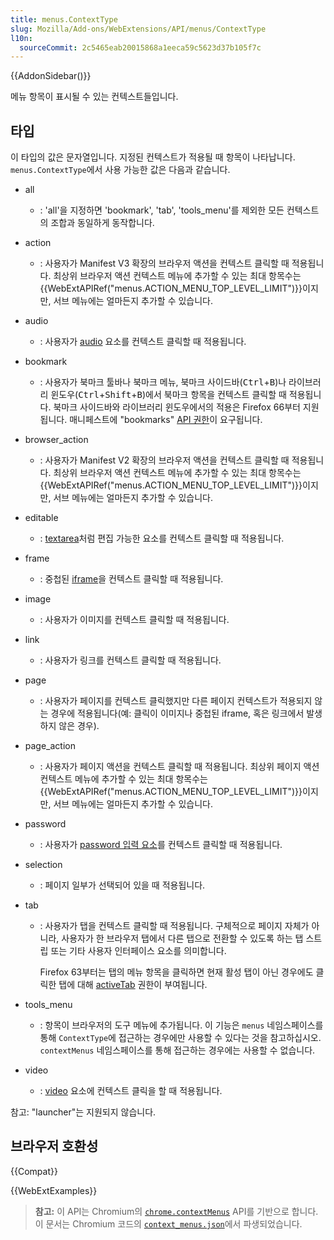 ```yaml
---
title: menus.ContextType
slug: Mozilla/Add-ons/WebExtensions/API/menus/ContextType
l10n:
  sourceCommit: 2c5465eab20015868a1eeca59c5623d37b105f7c
---
```


{{AddonSidebar()}}

메뉴 항목이 표시될 수 있는 컨텍스트들입니다.

## 타입

이 타입의 값은 문자열입니다. 지정된 컨텍스트가 적용될 때 항목이 나타납니다. `menus.ContextType`에서 사용 가능한 값은 다음과 같습니다.

- all
  - : 'all'을 지정하면 'bookmark', 'tab', 'tools_menu'를 제외한 모든 컨텍스트의 조합과 동일하게 동작합니다.
- action
  - : 사용자가 Manifest V3 확장의 브라우저 액션을 컨텍스트 클릭할 때 적용됩니다. 최상위 브라우저 액션 컨텍스트 메뉴에 추가할 수 있는 최대 항목수는 {{WebExtAPIRef("menus.ACTION_MENU_TOP_LEVEL_LIMIT")}}이지만, 서브 메뉴에는 얼마든지 추가할 수 있습니다.
- audio
  - : 사용자가 [audio](/ko/docs/Web/HTML/Element/audio) 요소를 컨텍스트 클릭할 때 적용됩니다.
- bookmark

  - : 사용자가 북마크 툴바나 북마크 메뉴, 북마크 사이드바(<kbd>Ctrl</kbd>+<kbd>B</kbd>)나 라이브러리 윈도우(<kbd>Ctrl</kbd>+<kbd>Shift</kbd>+<kbd>B</kbd>)에서 북마크 항목을 컨텍스트 클릭할 때 적용됩니다. 북마크 사이드바와 라이브러리 윈도우에서의 적용은 Firefox 66부터 지원됩니다. 매니페스트에 "bookmarks" [API 권한](/ko/docs/Mozilla/Add-ons/WebExtensions/manifest.json/permissions#api_permissions)이 요구됩니다.

- browser_action
  - : 사용자가 Manifest V2 확장의 브라우저 액션을 컨텍스트 클릭할 때 적용됩니다. 최상위 브라우저 액션 컨텍스트 메뉴에 추가할 수 있는 최대 항목수는 {{WebExtAPIRef("menus.ACTION_MENU_TOP_LEVEL_LIMIT")}}이지만, 서브 메뉴에는 얼마든지 추가할 수 있습니다.
- editable
  - : [textarea](/ko/docs/Web/HTML/Element/textarea)처럼 편집 가능한 요소를 컨텍스트 클릭할 때 적용됩니다.
- frame
  - : 중첩된 [iframe](/ko/docs/Web/HTML/Element/iframe)을 컨텍스트 클릭할 때 적용됩니다.
- image
  - : 사용자가 이미지를 컨텍스트 클릭할 때 적용됩니다.
- link
  - : 사용자가 링크를 컨텍스트 클릭할 때 적용됩니다.
- page
  - : 사용자가 페이지를 컨텍스트 클릭했지만 다른 페이지 컨텍스트가 적용되지 않는 경우에 적용됩니다(예: 클릭이 이미지나 중첩된 iframe, 혹은 링크에서 발생하지 않은 경우).
- page_action
  - : 사용자가 페이지 액션을 컨텍스트 클릭할 때 적용됩니다. 최상위 페이지 액션 컨텍스트 메뉴에 추가할 수 있는 최대 항목수는 {{WebExtAPIRef("menus.ACTION_MENU_TOP_LEVEL_LIMIT")}}이지만, 서브 메뉴에는 얼마든지 추가할 수 있습니다.
- password
  - : 사용자가 [password 입력 요소](/ko/docs/Web/HTML/Element/input/password)를 컨텍스트 클릭할 때 적용됩니다.
- selection
  - : 페이지 일부가 선택되어 있을 때 적용됩니다.
- tab

  - : 사용자가 탭을 컨텍스트 클릭할 때 적용됩니다. 구체적으로 페이지 자체가 아니라, 사용자가 한 브라우저 탭에서 다른 탭으로 전환할 수 있도록 하는 탭 스트립 또는 기타 사용자 인터페이스 요소를 의미합니다.

    Firefox 63부터는 탭의 메뉴 항목을 클릭하면 현재 활성 탭이 아닌 경우에도 클릭한 탭에 대해 [activeTab](/ko/docs/Mozilla/Add-ons/WebExtensions/manifest.json/permissions#activetab_permission) 권한이 부여됩니다.

- tools_menu
  - : 항목이 브라우저의 도구 메뉴에 추가됩니다. 이 기능은 `menus` 네임스페이스를 통해 `ContextType`에 접근하는 경우에만 사용할 수 있다는 것을 참고하십시오. `contextMenus` 네임스페이스를 통해 접근하는 경우에는 사용할 수 없습니다.
- video
  - : [video](/ko/docs/Web/HTML/Element/video) 요소에 컨텍스트 클릭을 할 때 적용됩니다.

참고: "launcher"는 지원되지 않습니다.

## 브라우저 호환성

{{Compat}}

{{WebExtExamples}}

> **참고:** 이 API는 Chromium의 [`chrome.contextMenus`](https://developer.chrome.com/docs/extensions/reference/contextMenus/#type-ContextType) API를 기반으로 합니다. 이 문서는 Chromium 코드의 [`context_menus.json`](https://chromium.googlesource.com/chromium/src/+/master/chrome/common/extensions/api/context_menus.json)에서 파생되었습니다.

<!--
// Copyright 2015 The Chromium Authors. All rights reserved.
//
// Redistribution and use in source and binary forms, with or without
// modification, are permitted provided that the following conditions are
// met:
//
//    * Redistributions of source code must retain the above copyright
// notice, this list of conditions and the following disclaimer.
//    * Redistributions in binary form must reproduce the above
// copyright notice, this list of conditions and the following disclaimer
// in the documentation and/or other materials provided with the
// distribution.
//    * Neither the name of Google Inc. nor the names of its
// contributors may be used to endorse or promote products derived from
// this software without specific prior written permission.
//
// THIS SOFTWARE IS PROVIDED BY THE COPYRIGHT HOLDERS AND CONTRIBUTORS
// "AS IS" AND ANY EXPRESS OR IMPLIED WARRANTIES, INCLUDING, BUT NOT
// LIMITED TO, THE IMPLIED WARRANTIES OF MERCHANTABILITY AND FITNESS FOR
// A PARTICULAR PURPOSE ARE DISCLAIMED. IN NO EVENT SHALL THE COPYRIGHT
// OWNER OR CONTRIBUTORS BE LIABLE FOR ANY DIRECT, INDIRECT, INCIDENTAL,
// SPECIAL, EXEMPLARY, OR CONSEQUENTIAL DAMAGES (INCLUDING, BUT NOT
// LIMITED TO, PROCUREMENT OF SUBSTITUTE GOODS OR SERVICES; LOSS OF USE,
// DATA, OR PROFITS; OR BUSINESS INTERRUPTION) HOWEVER CAUSED AND ON ANY
// THEORY OF LIABILITY, WHETHER IN CONTRACT, STRICT LIABILITY, OR TORT
// (INCLUDING NEGLIGENCE OR OTHERWISE) ARISING IN ANY WAY OUT OF THE USE
// OF THIS SOFTWARE, EVEN IF ADVISED OF THE POSSIBILITY OF SUCH DAMAGE.
-->
